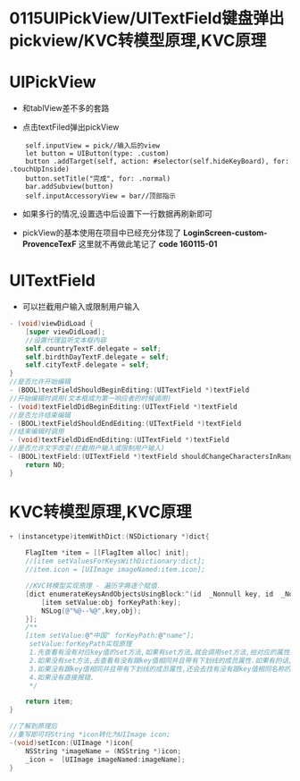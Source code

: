 # 0115UIPickView/UITextField键盘弹出pickview/KVC转模型原理,KVC原理

# UIPickView

* 和tablView差不多的套路

* 点击textFiled弹出pickView
> 

        self.inputView = pick//输入后的view
        let button = UIButton(type: .custom)
        button .addTarget(self, action: #selector(self.hideKeyBoard), for: .touchUpInside)
        button.setTitle("完成", for: .normal)
        bar.addSubview(button)
        self.inputAccessoryView = bar//顶部指示

* 如果多行的情况,设置选中后设置下一行数据再刷新即可

* pickView的基本使用在项目中已经充分体现了 **LoginScreen-custom-ProvenceTexF** 这里就不再做此笔记了 **code 160115-01**

# UITextField
* 可以拦截用户输入或限制用户输入

```objectivec
- (void)viewDidLoad {
    [super viewDidLoad];
    //设置代理监听文本框内容
    self.countryTextF.delegate = self;
    self.birdthDayTextF.delegate = self;
    self.cityTextF.delegate = self;
}
//是否允许开始编辑
- (BOOL)textFieldShouldBeginEditing:(UITextField *)textField 
//开始编辑时调用(文本框成为第一响应者的时候调用)
- (void)textFieldDidBeginEditing:(UITextField *)textField
//是否允许结束编辑
- (BOOL)textFieldShouldEndEditing:(UITextField *)textField
//结束编辑时调用
- (void)textFieldDidEndEditing:(UITextField *)textField
//是否允许文字改变(拦截用户输入或限制用户输入)
- (BOOL)textField:(UITextField *)textField shouldChangeCharactersInRange:(NSRange)range replacementString:(NSString *)string{
    return NO;
}
```

# KVC转模型原理,KVC原理
```objectivec
+ (instancetype)itemWithDict:(NSDictionary *)dict{
    
    FlagItem *item = [[FlagItem alloc] init];
    //[item setValuesForKeysWithDictionary:dict];
    //item.icon = [UIImage imageNamed:item.icon];

    //KVC转模型实现原理 - 遍历字典逐个赋值.
    [dict enumerateKeysAndObjectsUsingBlock:^(id  _Nonnull key, id  _Nonnull obj, BOOL * _Nonnull stop) {
        [item setValue:obj forKeyPath:key];
        NSLog(@"%@--%@",key,obj);
    }];
    /**
    [item setValue:@"中国" forKeyPath:@"name"];
     setValue:forKeyPath实现原理
     1.先查看有没有对应key值的set方法,如果有set方法,就会调用set方法,给对应的属性赋值
     2.如果没有set方法,去查看有没有跟key值相同并且带有下划线的成员属性.如果有的话,就给带有下划线的成员属性赋值
     3.如果没有跟key值相同并且带有下划线的成员属性,还会去找有没有跟key值相同名称的成员属性.如果有,就给它赋值.
     4.如果没有直接报错.
     */

    return item;
}

//了解到原理后
//重写即可将String *icon转化为UIImage icon;
-(void)setIcon:(UIImage *)icon{
    NSString *imageName = (NSString *)icon;
    _icon =  [UIImage imageNamed:imageName];
}

```